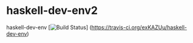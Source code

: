 haskell-dev-env2
================

haskell-dev-env [![Build Status](https://api.travis-ci.org/exKAZUu/haskell-dev-env.png?branch=master)]
(https://travis-ci.org/exKAZUu/haskell-dev-env)

